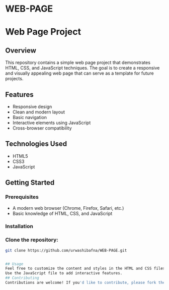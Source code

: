 # WEB-PAGE
# Web Page Project

## Overview

This repository contains a simple web page project that demonstrates HTML, CSS, and JavaScript techniques. The goal is to create a responsive and visually appealing web page that can serve as a template for future projects.

## Features

- Responsive design
- Clean and modern layout
- Basic navigation
- Interactive elements using JavaScript
- Cross-browser compatibility

## Technologies Used

- HTML5
- CSS3
- JavaScript

## Getting Started

### Prerequisites

- A modern web browser (Chrome, Firefox, Safari, etc.)
- Basic knowledge of HTML, CSS, and JavaScript

### Installation

 ### Clone the repository:
   ```bash
   git clone https://github.com/urwashibafna/WEB-PAGE.git


## Usage
Feel free to customize the content and styles in the HTML and CSS files to suit your needs.
Use the JavaScript file to add interactive features.
## Contributing
Contributions are welcome! If you'd like to contribute, please fork the repository and create a pull request.
